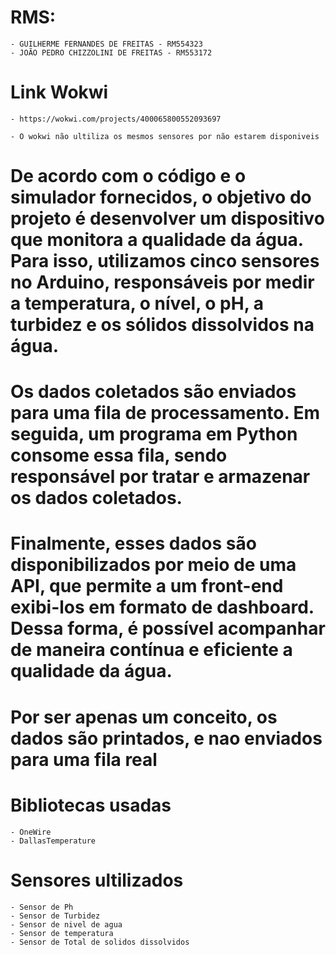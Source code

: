 # RMS: 
    - GUILHERME FERNANDES DE FREITAS - RM554323
    - JOÃO PEDRO CHIZZOLINI DE FREITAS - RM553172

# Link Wokwi

    - https://wokwi.com/projects/400065800552093697

    - O wokwi não ultiliza os mesmos sensores por não estarem disponiveis

# De acordo com o código e o simulador fornecidos, o objetivo do projeto é desenvolver um dispositivo que monitora a qualidade da água. Para isso, utilizamos cinco sensores no Arduino, responsáveis por medir a temperatura, o nível, o pH, a turbidez e os sólidos dissolvidos na água.

# Os dados coletados são enviados para uma fila de processamento. Em seguida, um programa em Python consome essa fila, sendo responsável por tratar e armazenar os dados coletados.

# Finalmente, esses dados são disponibilizados por meio de uma API, que permite a um front-end exibi-los em formato de dashboard. Dessa forma, é possível acompanhar de maneira contínua e eficiente a qualidade da água.

# Por ser apenas um conceito, os dados são printados, e nao enviados para uma fila real

# Bibliotecas usadas 

    - OneWire
    - DallasTemperature

# Sensores ultilizados

    - Sensor de Ph
    - Sensor de Turbidez
    - Sensor de nivel de agua
    - Sensor de temperatura
    - Sensor de Total de solidos dissolvidos